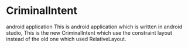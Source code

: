 # CriminalIntent
android application
This is android application which is written in android studio, 
This is the new CriminalIntent which use the constraint layout instead of the old one which used RelativeLayout.
